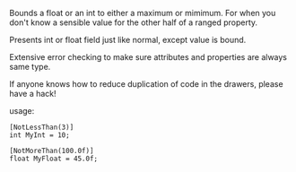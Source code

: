 
Bounds a float or an int to either a maximum or mimimum. For when you don't know a sensible value for the other half of a ranged property.

Presents int or float field just like normal, except value is bound.

Extensive error checking to make sure attributes and properties are always same type.

If anyone knows how to reduce duplication of code in the drawers, please have a hack!

usage:

    [NotLessThan(3)]
    int MyInt = 10;

    [NotMoreThan(100.0f)]
    float MyFloat = 45.0f;